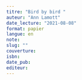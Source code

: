```yaml
---
titre: "Bird by bird "
auteur: "Ann Lamott"
date_lecture: "2021-08-08"
format: papier
langue: en
note:
slug: ""
couverture: 
isbn: 
date_pub: 
editeur: 
---
```

